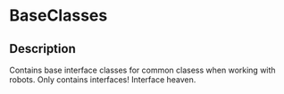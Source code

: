 # BaseClasses

## Description

Contains base interface classes for common clasess when working with robots. Only contains interfaces! Interface heaven.
